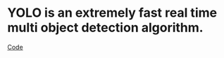 # YOLO is an extremely fast real time multi object detection algorithm.

[Code](https://github.com/architnh/YOLO/blob/main/code/YOLO.ipynb)
